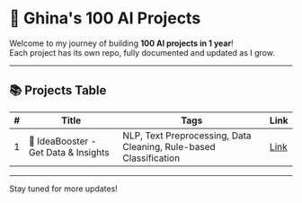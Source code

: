 # 💯 Ghina's 100 AI Projects

Welcome to my journey of building **100 AI projects in 1 year**!  
Each project has its own repo, fully documented and updated as I grow.

---

## 📚 Projects Table

| # | Title | Tags | Link |
|---|-------|------|------|
| 1 | 🧠 IdeaBooster - Get Data & Insights | NLP, Text Preprocessing, Data Cleaning, Rule-based Classification | [Link](https://github.com/Ghina-codes/01-get-data-Ideabooster.git) |




---

Stay tuned for more updates!
